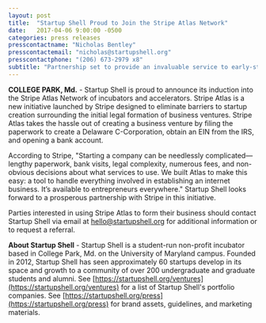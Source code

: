 ```yaml
---
layout: post
title:  "Startup Shell Proud to Join the Stripe Atlas Network"
date:   2017-04-06 9:00:00 -0500
categories: press releases
presscontactname: "Nicholas Bentley"
presscontactemail: "nicholas@startupshell.org"
presscontactphone: "(206) 673-2979 x8"
subtitle: "Partnership set to provide an invaluable service to early-stage startups."
---
```


__COLLEGE PARK, Md.__ - Startup Shell is proud to announce its induction into the Stripe Atlas Network of incubators and accelerators. Stripe Atlas is a new initiative launched by Stripe designed to eliminate barriers to startup creation surrounding the initial legal formation of business ventures. Stripe Atlas takes the hassle out of creating a business venture by filing the paperwork to create a Delaware C-Corporation, obtain an EIN from the IRS, and opening a bank account.

According to Stripe, "Starting a company can be needlessly complicated—lengthy paperwork, bank visits, legal complexity, numerous fees, and non-obvious decisions about what services to use. We built Atlas to make this easy: a tool to handle everything involved in establishing an internet business. It’s available to entrepreneurs everywhere." Startup Shell looks forward to a prosperous partnership with Stripe in this initiative.

Parties interested in using Stripe Atlas to form their business should contact Startup Shell via email at [hello@startupshell.org](mailto:hello@startupshell.org) for additional information or to request a referral.

__About Startup Shell__ - Startup Shell is a student-run non-profit incubator based in College Park, Md. on the University of Maryland campus. Founded in 2012, Startup Shell has seen approximately 60 startups develop in its space and growth to a community of over 200 undergraduate and graduate students and alumni. See [https://startupshell.org/ventures](https://startupshell.org/ventures) for a list of Startup Shell's portfolio companies. See [https://startupshell.org/press](https://startupshell.org/press) for brand assets, guidelines, and marketing materials.